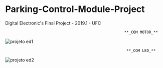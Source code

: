 # Parking-Control-Module-Project
Digital Electronic's Final Project - 2019.1 - UFC


                                                         **_COM MOTOR_**

   ![projeto ed1](https://user-images.githubusercontent.com/47569587/66530708-4bb0df00-eadf-11e9-9e4f-e84ec91ea80e.PNG)
   
                                                          **_COM LED_**

  ![projeto ed2](https://user-images.githubusercontent.com/47569587/66530899-207abf80-eae0-11e9-9c1d-2d26dd98605d.PNG)
